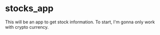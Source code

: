 # stocks_app
This will be an app to get stock information. To start, I'm gonna only work with crypto currency.
